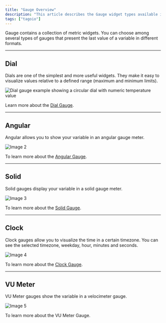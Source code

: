 ```yaml
---
title: "Gauge Overview"
description: "This article describes the Gauge widget types available in TagoIO and explains the Dial and Angular gauge types, including how they present a variable's last value and a link to more detail for the Dial gauge."
tags: ["tagoio"]
---
```

Gauge contains a collection of metric widgets. You can choose among several types of gauges that present the last value of a variable in different formats.

---

## Dial

Dials are one of the simplest and more useful widgets. They make it easy to visualize values relative to a defined range (maximum and minimum limits).

![Dial gauge example showing a circular dial with numeric temperature value](/docs_imagem/tagoio/gauge-overview-2.png)

Learn more about the [Dial Gauge](widgets/dial-widget).

---

## Angular

Angular allows you to show your variable in an angular gauge meter.

![Image 2](https://cdn.elev.io/file/uploads/yGBQnVkwTkwKzLvCtyE2FWwacoOTiKC1hwphA_gVtqs/aIbG9u-V8i2HR5KvaqNOenHfTAI3odeqmzcAsCygr2M/1587131850692-QkI.png)

To learn more about the [Angular Gauge](https://help.tago.io/portal/en/kb/articles/459-angular-widget).

---

## Solid

Solid gauges display your variable in a solid gauge meter.

![Image 3](https://cdn.elev.io/file/uploads/yGBQnVkwTkwKzLvCtyE2FWwacoOTiKC1hwphA_gVtqs/uOYfn0kOm96rWuuAfSrh44zLqLddXkvIs9_48wNNcmA/1587131943985-EQI.png)

To learn more about the [Solid Gauge](https://help.tago.io/portal/en/kb/articles/460-solid-widget).

---

## Clock

Clock gauges allow you to visualize the time in a certain timezone. You can see the selected timezone, weekday, hour, minutes and seconds.

![Image 4](https://cdn.elev.io/file/uploads/yGBQnVkwTkwKzLvCtyE2FWwacoOTiKC1hwphA_gVtqs/m2uNJZIC2DbxtNZiKSKV8s4BniaJe4bhqn1RrqayJvE/1587130683446-m1M.png)

To learn more about the [Clock Gauge](https://help.tago.io/portal/en/kb/articles/19-gauge-overview).

---

## VU Meter

VU Meter gauges show the variable in a velocimeter gauge.

![Image 5](https://cdn.elev.io/file/uploads/yGBQnVkwTkwKzLvCtyE2FWwacoOTiKC1hwphA_gVtqs/qRKhK2UhzYlw4Z-gSqNIt1FY5FQzOgcg7E7dK110lBY/1587131850409-rSM.png)

To learn more about the VU Meter Gauge.